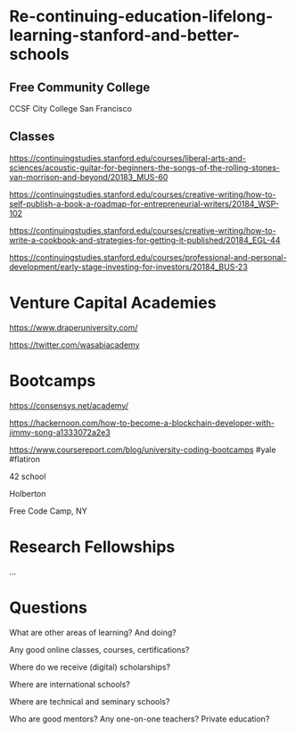 # Re-continuing-education-lifelong-learning-stanford-and-better-schools

## Free Community College
CCSF City College San Francisco

## Classes
https://continuingstudies.stanford.edu/courses/liberal-arts-and-sciences/acoustic-guitar-for-beginners-the-songs-of-the-rolling-stones-van-morrison-and-beyond/20183_MUS-60

https://continuingstudies.stanford.edu/courses/creative-writing/how-to-self-publish-a-book-a-roadmap-for-entrepreneurial-writers/20184_WSP-102

https://continuingstudies.stanford.edu/courses/creative-writing/how-to-write-a-cookbook-and-strategies-for-getting-it-published/20184_EGL-44

https://continuingstudies.stanford.edu/courses/professional-and-personal-development/early-stage-investing-for-investors/20184_BUS-23

# Venture Capital Academies

https://www.draperuniversity.com/

https://twitter.com/wasabiacademy

# Bootcamps
https://consensys.net/academy/

https://hackernoon.com/how-to-become-a-blockchain-developer-with-jimmy-song-a1333072a2e3

https://www.coursereport.com/blog/university-coding-bootcamps  \#yale \#flatiron 

42 school

Holberton

Free Code Camp, NY

# Research Fellowships
...

# Questions
What are other areas of learning?  And doing?

Any good online classes, courses, certifications?

Where do we receive (digital) scholarships?

Where are international schools?

Where are technical and seminary schools?

Who are good mentors?  Any one-on-one teachers?  Private education?
